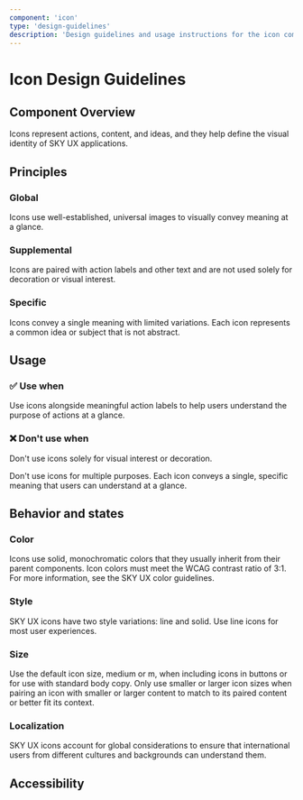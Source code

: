 ```yaml
---
component: 'icon'
type: 'design-guidelines'
description: 'Design guidelines and usage instructions for the icon component extracted from SKY UX documentation.'
---
```


# Icon Design Guidelines

## Component Overview
Icons represent actions, content, and ideas, and they help define the visual identity of SKY UX applications.

## Principles

### Global

Icons use well-established, universal images to visually convey meaning at a glance.

### Supplemental

Icons are paired with action labels and other text and are not used solely for decoration or visual interest.

### Specific

Icons convey a single meaning with limited variations. Each icon represents a common idea or subject that is not abstract.

## Usage

### ✅ Use when

Use icons alongside meaningful action labels to help users understand the purpose of actions at a glance.

### ❌ Don't use when

Don't use icons solely for visual interest or decoration.

Don't use icons for multiple purposes. Each icon conveys a single, specific meaning that users can understand at a glance.

## Behavior and states

### Color

Icons use solid, monochromatic colors that they usually inherit from their parent components. Icon colors must meet the WCAG contrast ratio of 3:1. For more information, see the SKY UX color guidelines.

### Style

SKY UX icons have two style variations: line and solid. Use line icons for most user experiences.

### Size

Use the default icon size, medium or m, when including icons in buttons or for use with standard body copy. Only use smaller or larger icon sizes when pairing an icon with smaller or larger content to match to its paired content or better fit its context.

### Localization

SKY UX icons account for global considerations to ensure that international users from different cultures and backgrounds can understand them.

## Accessibility